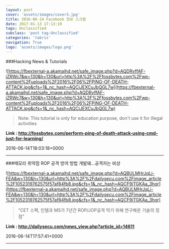 ```yaml
---
layout: post
cover: 'assets/images/cover3.jpg'
title: 2016-06-14 Facebook 정보 스크랩
date: 2017-01-13 17:13:19
tags: Unclassified
subclass: 'post tag-Unclassified'
categories: 'tabris'
navigation: True
logo: 'assets/images/logo.png'
---
```


###Hacking News & Tutorials

![https://fbexternal-a.akamaihd.net/safe_image.php?d=AQDRvffAF-jZRWc7&w=130&h=130&url=http%3A%2F%2Ffossbytes.com%2Fwp-content%2Fuploads%2F2016%2F06%2FPING-OF-DEATH-ATTACK.jpg&cfs=1&_nc_hash=AQCiJEXCuJbQGL7w](https://fbexternal-a.akamaihd.net/safe_image.php?d=AQDRvffAF-jZRWc7&w=130&h=130&url=http%3A%2F%2Ffossbytes.com%2Fwp-content%2Fuploads%2F2016%2F06%2FPING-OF-DEATH-ATTACK.jpg&cfs=1&_nc_hash=AQCiJEXCuJbQGL7w)

>Note: This tutorial is only for education purpose, don't use it for illegal activities

**Link : <http://fossbytes.com/perform-ping-of-death-attack-using-cmd-just-for-learning/>**

2016-06-14T18:03:18+0000

---

###메모리 취약점 ROP 공격 방어 방법 개발돼…공격자는 비상

![https://fbexternal-a.akamaihd.net/safe_image.php?d=AQBULMHrJqLj-FEA&w=130&h=130&url=http%3A%2F%2Fdailysecu.com%2Fimage_article%2F1052319762575f57af84fb8.jpg&cfs=1&_nc_hash=AQCF9iTGKAa_3hqr](https://fbexternal-a.akamaihd.net/safe_image.php?d=AQBULMHrJqLj-FEA&w=130&h=130&url=http%3A%2F%2Fdailysecu.com%2Fimage_article%2F1052319762575f57af84fb8.jpg&cfs=1&_nc_hash=AQCF9iTGKAa_3hqr)

>“CET 스펙, 인텔과 MS가 7년간 ROP/JOP공격 막기 위해 연구해온 기술의 정점”

**Link : <http://dailysecu.com/news_view.php?article_id=14611>**

2016-06-14T17:57:41+0000

---

